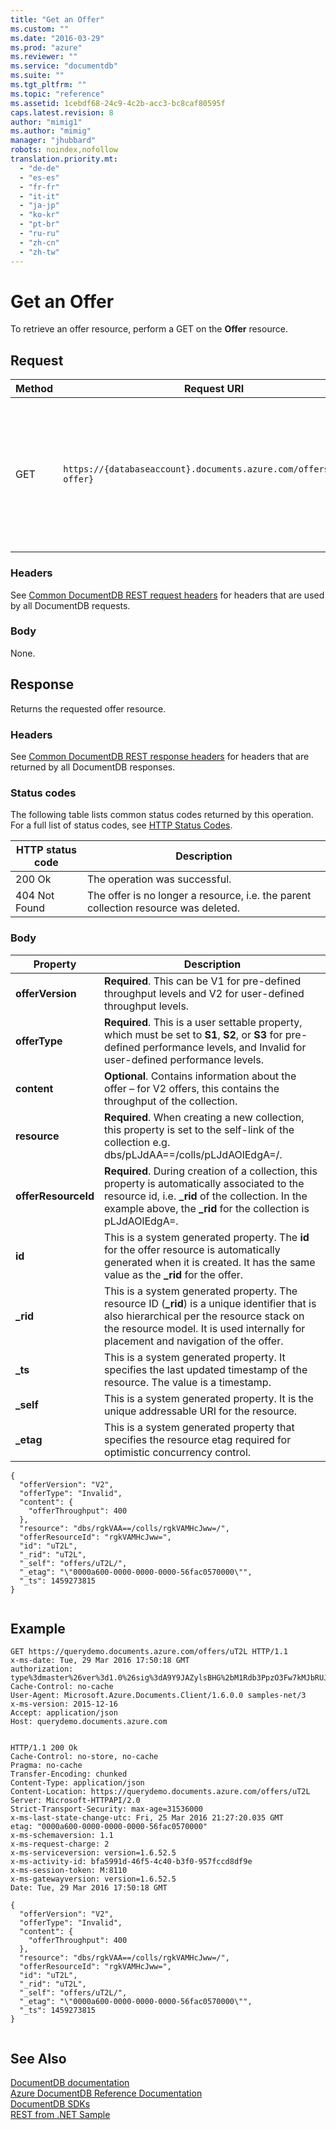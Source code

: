```yaml
---
title: "Get an Offer"
ms.custom: ""
ms.date: "2016-03-29"
ms.prod: "azure"
ms.reviewer: ""
ms.service: "documentdb"
ms.suite: ""
ms.tgt_pltfrm: ""
ms.topic: "reference"
ms.assetid: 1cebdf68-24c9-4c2b-acc3-bc8caf80595f
caps.latest.revision: 8
author: "mimig1"
ms.author: "mimig"
manager: "jhubbard"
robots: noindex,nofollow
translation.priority.mt: 
  - "de-de"
  - "es-es"
  - "fr-fr"
  - "it-it"
  - "ja-jp"
  - "ko-kr"
  - "pt-br"
  - "ru-ru"
  - "zh-cn"
  - "zh-tw"
---
```

# Get an Offer
  To retrieve an offer resource, perform a GET on the **Offer** resource.  
  
## Request  
  
|Method|Request URI|Description|  
|------------|-----------------|-----------------|  
|GET|`https://{databaseaccount}.documents.azure.com/offers/{_rid-offer}`|Note that {databaseaccount} is the name of the DocumentDB account you created under your subscription. The {_rid-offer} value is the system generated resource ID of the offer.|  
  
### Headers  
 See [Common DocumentDB REST request headers](../DocumentDBREST/common-documentdb-rest-request-headers.md) for headers that are used by all DocumentDB requests.  
  
### Body  
 None.  
  
## Response  
 Returns the requested offer resource.  
  
### Headers  
 See [Common DocumentDB REST response headers](../DocumentDBREST/common-documentdb-rest-response-headers.md) for headers that are returned by all DocumentDB responses.  
  
### Status codes  
 The following table lists common status codes returned by this operation. For a full list of status codes, see [HTTP Status Codes](https://msdn.microsoft.com/library/azure/dn783364.aspx).  
  
|HTTP status code|Description|  
|----------------------|-----------------|  
|200 Ok|The operation was successful.|  
|404 Not Found|The offer is no longer a resource, i.e. the parent collection resource was deleted.|  
  
### Body  
  
|Property|Description|  
|--------------|-----------------|  
|**offerVersion**|**Required**. This can be V1 for pre-defined throughput levels and V2 for user-defined throughput levels.|  
|**offerType**|**Required**. This is a user settable property, which must be set to **S1**, **S2**, or **S3** for pre-defined performance levels, and Invalid for user-defined performance levels.|  
|**content**|**Optional**. Contains information about the offer – for V2 offers, this contains the throughput of the collection.|  
|**resource**|**Required**. When creating a new collection, this property is set to the self-link of the collection e.g. dbs/pLJdAA==/colls/pLJdAOlEdgA=/.|  
|**offerResourceId**|**Required**. During creation of a collection, this property is automatically associated to the resource id, i.e. **_rid** of the collection. In the example above, the **_rid** for the collection is pLJdAOlEdgA=.|  
|**id**|This is a system generated property.  The **id** for the offer resource is automatically generated when it is created.  It has the same value as the **_rid** for the offer.|  
|**_rid**|This is a system generated property. The resource ID (**_rid**) is a unique identifier that is also hierarchical per the resource stack on the resource model. It is used internally for placement and navigation of the offer.|  
|**_ts**|This is a system generated property. It specifies the last updated timestamp of the resource. The value is a timestamp.|  
|**_self**|This is a system generated property. It is the unique addressable URI for the resource.|  
|**_etag**|This is a system generated property that specifies the resource etag required for optimistic concurrency control.|  
  
```  
{  
  "offerVersion": "V2",  
  "offerType": "Invalid",  
  "content": {  
    "offerThroughput": 400  
  },  
  "resource": "dbs/rgkVAA==/colls/rgkVAMHcJww=/",  
  "offerResourceId": "rgkVAMHcJww=",  
  "id": "uT2L",  
  "_rid": "uT2L",  
  "_self": "offers/uT2L/",  
  "_etag": "\"0000a600-0000-0000-0000-56fac0570000\"",  
  "_ts": 1459273815  
}  
  
```  
  
## Example  
  
```  
GET https://querydemo.documents.azure.com/offers/uT2L HTTP/1.1  
x-ms-date: Tue, 29 Mar 2016 17:50:18 GMT  
authorization: type%3dmaster%26ver%3d1.0%26sig%3dA9Y9JAZylsBHG%2bM1Rdb3PpzO3Fw7kMJbRUJ8Llh2kpo%3d  
Cache-Control: no-cache  
User-Agent: Microsoft.Azure.Documents.Client/1.6.0.0 samples-net/3  
x-ms-version: 2015-12-16  
Accept: application/json  
Host: querydemo.documents.azure.com  
  
```  
  
```  
HTTP/1.1 200 Ok  
Cache-Control: no-store, no-cache  
Pragma: no-cache  
Transfer-Encoding: chunked  
Content-Type: application/json  
Content-Location: https://querydemo.documents.azure.com/offers/uT2L  
Server: Microsoft-HTTPAPI/2.0  
Strict-Transport-Security: max-age=31536000  
x-ms-last-state-change-utc: Fri, 25 Mar 2016 21:27:20.035 GMT  
etag: "0000a600-0000-0000-0000-56fac0570000"  
x-ms-schemaversion: 1.1  
x-ms-request-charge: 2  
x-ms-serviceversion: version=1.6.52.5  
x-ms-activity-id: bfa5991d-46f5-4c40-b3f0-957fccd8df9e  
x-ms-session-token: M:8110  
x-ms-gatewayversion: version=1.6.52.5  
Date: Tue, 29 Mar 2016 17:50:18 GMT  
  
{  
  "offerVersion": "V2",  
  "offerType": "Invalid",  
  "content": {  
    "offerThroughput": 400  
  },  
  "resource": "dbs/rgkVAA==/colls/rgkVAMHcJww=/",  
  "offerResourceId": "rgkVAMHcJww=",  
  "id": "uT2L",  
  "_rid": "uT2L",  
  "_self": "offers/uT2L/",  
  "_etag": "\"0000a600-0000-0000-0000-56fac0570000\"",  
  "_ts": 1459273815  
}  
  
```  
  
## See Also  
 [DocumentDB documentation](http://azure.microsoft.com/documentation/services/documentdb/)   
 [Azure DocumentDB Reference Documentation](../Topic/Azure%20DocumentDB%20Reference%20Documentation.md)   
 [DocumentDB SDKs](https://azure.microsoft.com/documentation/articles/documentdb-sdk-dotnet/)   
 [REST from .NET Sample](https://github.com/Azure/azure-documentdb-dotnet/tree/master/samples/rest-from-.net)  
  
  